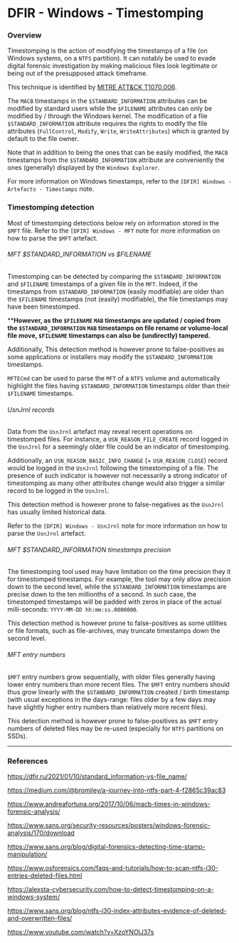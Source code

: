 # DFIR - Windows - Timestomping

### Overview

Timestomping is the action of modifying the timestamps of a file (on Windows
systems, on a `NTFS` partition). It can notably be used to evade digital
forensic investigation by making malicious files look legitimate or being out
of the presupposed attack timeframe.

This technique is identified by
[MITRE ATT&CK T1070.006](https://attack.mitre.org/techniques/T1070/006/).

The `MACB` timestamps in the `$STANDARD_INFORMATION` attributes can be modified
by standard users while the `$FILENAME` attributes can only be modified by /
through the Windows kernel. The modification of a file `$STANDARD_INFORMATION`
attribute requires the rights to modify the file attributes (`FullControl`,
`Modify`, `Write`, `WriteAttributes`) which is granted by default to the file
owner.

Note that in addition to being the ones that can be easily modified, the
`MACB` timestamps from the `$STANDARD_INFORMATION` attribute are conveniently
the ones (generally) displayed by the `Windows Explorer`.

For more information on Windows timestamps, refer to the
`[DFIR] Windows - Artefacts - Timestamps` note.

### Timestomping detection

Most of timestomping detections below rely on information stored in the `$MFT`
file. Refer to the `[DFIR] Windows - MFT` note for more information on how to
parse the `$MFT` artefact.

###### MFT $STANDARD_INFORMATION vs $FILENAME

Timestomping can be detected by comparing the `$STANDARD_INFORMATION` and
`$FILENAME` timestamps of a given file in the `MFT`. Indeed, if the timestamps
from `$STANDARD_INFORMATION` (easily modifiable) are older than the `$FILENAME`
timestamps (not (easily) modifiable), the file timestamps may have been
timestomped.

****However, as the `$FILENAME` `MAB` timestamps are updated / copied from the
`$STANDARD_INFORMATION` `MAB` timestamps on file rename or volume-local file
move, `$FILENAME` timestamps can also be (undirectly) tampered.**

Additionally, This detection method is however prone to false-positives as some
applications or installers may modify the `$STANDARD_INFORMATION` timestamps.

`MFTECmd` can be used to parse the `MFT` of a `NTFS` volume and automatically
highlight the files having `$STANDARD_INFORMATION` timestamps older than their
`$FILENAME` timestamps.

###### UsnJrnl records

Data from the `UsnJrnl` artefact may reveal recent operations on timestomped
files. For instance, a `USN_REASON_FILE_CREATE` record logged in the `UsnJrnl`
for a seemingly older file could be an indicator of timestomping.

Additionally, an `USN_REASON_BASIC_INFO_CHANGE` (+ `USN_REASON_CLOSE`) record
would be logged in the `UsnJrnl` following the timestomping of a file. The
presence of such indicator is however not necessarily a strong indicator of
timestomping as many other attributes change would also trigger a similar
record to be logged in the `UsnJrnl`.

This detection method is however prone to false-negatives as the `UsnJrnl` has
usually limited historical data.

Refer to the `[DFIR] Windows - UsnJrnl` note for more information on how to
parse the `UsnJrnl` artefact.

###### MFT $STANDARD_INFORMATION timestamps precision

The timestomping tool used may have limitation on the time precision they
it for timestomped timestamps. For example, the tool may only allow precision
down to the second level, while the `$STANDARD_INFORMATION` timestamps are
precise down to the ten millionths of a second. In such case, the timestomped
timestamps will be padded with zeros in place of the actual milli-seconds:
`YYYY-MM-DD hh:mm:ss.0000000`.

This detection method is however prone to false-positives as some utilities or
file formats, such as file-archives, may truncate timestamps down the second
level.

###### MFT entry numbers

`$MFT` entry numbers grow sequentially, with older files generally having lower
entry numbers than more recent files. The `$MFT` entry numbers should thus grow
linearly with the `$STANDARD_INFORMATION` created / birth timestamp (with usual
exceptions in the days-range: files older by a few days may have slightly
higher entry numbers than relatively more recent files).

This detection method is however prone to false-positives as `$MFT` entry
numbers of deleted files may be re-used (especially for `NTFS` partitions on
SSDs).

--------------------------------------------------------------------------------

### References

https://dfir.ru/2021/01/10/standard_information-vs-file_name/

https://medium.com/@bromiley/a-journey-into-ntfs-part-4-f2865c39ac83

https://www.andreafortuna.org/2017/10/06/macb-times-in-windows-forensic-analysis/

https://www.sans.org/security-resources/posters/windows-forensic-analysis/170/download

https://www.sans.org/blog/digital-forensics-detecting-time-stamp-manipulation/

https://www.osforensics.com/faqs-and-tutorials/how-to-scan-ntfs-i30-entries-deleted-files.html

https://alexsta-cybersecurity.com/how-to-detect-timestomping-on-a-windows-system/

https://www.sans.org/blog/ntfs-i30-index-attributes-evidence-of-deleted-and-overwritten-files/

https://www.youtube.com/watch?v=XzoYNOlJ37s
